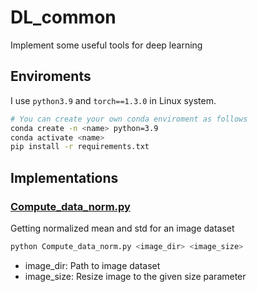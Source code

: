 # DL_common
Implement some useful tools for deep learning

## Enviroments
I use `python3.9` and `torch==1.3.0` in Linux system.
```bash
# You can create your own conda enviroment as follows
conda create -n <name> python=3.9
conda activate <name>
pip install -r requirements.txt
```

## Implementations
### [Compute_data_norm.py](https://github.com/come880412/DL_common/blob/main/Compute_data_norm.py)
Getting normalized mean and std for an image dataset
```bash
python Compute_data_norm.py <image_dir> <image_size>
```
- image_dir: Path to image dataset
- image_size: Resize image to the given size parameter